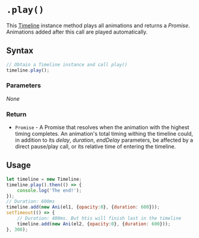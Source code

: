 # `.play()`
This [Timeline](..) instance method plays all animations and returns a *Promise*. Animations added after this call are played automatically.

## Syntax

```js
// Obtain a Timeline instance and call play()
timeline.play();
```

### Parameters
*None*

### Return
+ `Promise` - A Promise that resolves when the animation with the highest timing completes. An animation's total timing withing the timeline could, in addition to its *delay*, *duration*, *endDelay* parameters, be affected by a direct pause/play call, or its relative time of entering the timeline.

## Usage

```js
let timeline = new Timeline;
timeline.play().then(() => {
    console.log('The end!');
});
// Duration: 600ms
timeline.add(new Ani(el1, {opacity:0}, {duration: 600}));
setTimeout(() => {
    // Duration: 400ms. But htis will finish last in the timeline
    timeline.add(new Ani(el2, {opacity:0}, {duration: 600}));
}, 300);
```